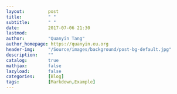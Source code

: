 ```yaml
---
layout:         post
title:          " "
subtitle:       " "
date:           2017-07-06 21:30
lastmod:
author:         "Quanyin Tang"
author_homepage: https://quanyin.eu.org
header-img:     "/Source/images/background/post-bg-default.jpg"
description:    ""
catalog:        true
mathjax:        false
lazyload:       false
categories:     [Blog]
tags:           [Markdown,Example]
---
```

<!--
<a href="/Source/images/post-content/post-content/post-example.png"><img data-src="/Source/images/post-content/post-example.png" class="lazyload" alt=" " /></a>
-->

